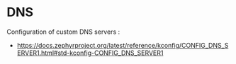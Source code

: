 # DNS

Configuration of custom DNS servers :
- https://docs.zephyrproject.org/latest/reference/kconfig/CONFIG_DNS_SERVER1.html#std-kconfig-CONFIG_DNS_SERVER1

